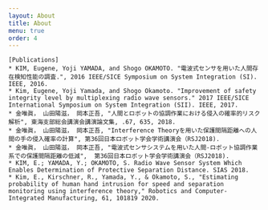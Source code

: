 ```yaml
---
layout: About
title: About
menu: true
order: 4
---
```


    [Publications]
    * KIM, Eugene, Yoji YAMADA, and Shogo OKAMOTO. "電波式センサを用いた人間存在検知性能の調査.", 2016 IEEE/SICE Symposium on System Integration (SI). IEEE, 2016.
    * Kim, Eugene, Yoji Yamada, and Shogo Okamoto. "Improvement of safety integrity level by multiplexing radio wave sensors." 2017 IEEE/SICE International Symposium on System Integration (SII). IEEE, 2017.
    * 金唯眞， 山田陽滋， 岡本正吾, "人間とロボットの協調作業における侵入の確率的リスク解析", 東海支部総会講演会講演論文集, .67, 635, 2018.  
    * 金唯眞， 山田陽滋， 岡本正吾, "Interference Theoryを用いた保護間隔距離への人間の手の侵入確率の計算", 第36回日本ロボット学会学術講演会（RSJ2018).  
    * 金唯眞， 山田陽滋， 岡本正吾, "電波式センサシステムを用いた人間-ロボット協調作業系での保護間隔距離の低減",  第36回日本ロボット学会学術講演会（RSJ2018).  
    * KIM, E.; YAMADA, Y.; OKAMOTO, S. Radio Wave Sensor System Which Enables Determination of Protective Separation Distance. SIAS 2018.  
    * Kim, E., Kirschner, R., Yamada, Y., & Okamoto, S., "Estimating probability of human hand intrusion for speed and separation monitoring using interference theory," Robotics and Computer-Integrated Manufacturing, 61, 101819 2020.
